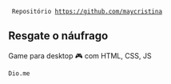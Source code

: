 <code> Repositório https://github.com/maycristina </code>
<h2> Resgate o náufrago</h2>
<p>Game para desktop 🎮  com HTML, CSS, JS</p>
<code>Dio.me</code>
